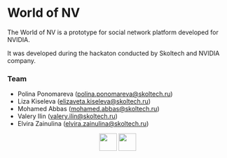# World of NV

The World of NV is a prototype for social network platform developed for NVIDIA.

It was developed during the hackaton conducted by Skoltech and NVIDIA company.

### Team
- Polina Ponomareva (polina.ponomareva@skoltech.ru)
- Liza Kiseleva (elizaveta.kiseleva@skoltech.ru)
- Mohamed Abbas (mohamed.abbas@skoltech.ru)
- Valery Ilin (valery.ilin@skoltech.ru)
- Elvira Zainulina (elvira.zainulina@skoltech.ru)

<p align="center">
<img src="https://old.sk.ru/resized-image.ashx/__size/550x0/__key/telligent-evolution-components-attachments/13-50-00-00-00-02-16-56/skoltech-rastr-ENG.png" height="40">
<img src="https://img2.freepng.ru/20180808/sll/kisspng-graphics-cards-video-adapters-nvidia-quadro-fx-4-nvidia-feature-support-5b6ab8b9480a28.2128090015337207612951.jpg" height="40">
</p>
